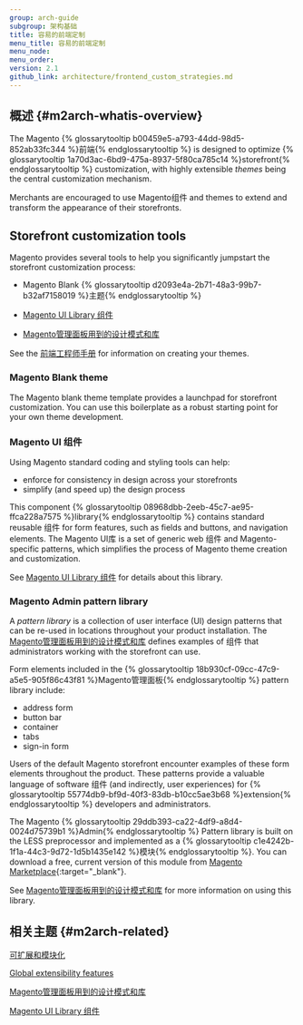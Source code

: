 ```yaml
---
group: arch-guide
subgroup: 架构基础
title: 容易的前端定制
menu_title: 容易的前端定制
menu_node:
menu_order:
version: 2.1
github_link: architecture/frontend_custom_strategies.md
---
```


## 概述 {#m2arch-whatis-overview}

The Magento {% glossarytooltip b00459e5-a793-44dd-98d5-852ab33fc344 %}前端{% endglossarytooltip %} is designed to optimize {% glossarytooltip 1a70d3ac-6bd9-475a-8937-5f80ca785c14 %}storefront{% endglossarytooltip %} customization, with highly extensible <i>themes</i> being the central customization mechanism.

Merchants are encouraged to use Magento组件 and themes to extend and transform the appearance of their storefronts.

## Storefront customization tools

Magento provides several tools to help you significantly jumpstart the storefront customization process:

* Magento Blank {% glossarytooltip d2093e4a-2b71-48a3-99b7-b32af7158019 %}主题{% endglossarytooltip %}

* <a href="{{ page.baseurl }}/ui-components/ui-component.html">Magento UI Library 组件</a>

* <a href="{{ page.baseurl }}/pattern-library/bk-pattern.html">Magento管理面板用到的设计模式和库</a>

See the <a href="{{ page.baseurl }}/frontend-dev-guide/bk-frontend-dev-guide.html">前端工程师手册</a> for information on creating your themes.

### Magento Blank theme

The Magento blank theme template provides a launchpad for storefront customization. You can use this boilerplate as a robust starting point for your own theme development.

### Magento UI 组件
Using Magento standard coding and styling tools can help:

* enforce for consistency in design across your storefronts
* simplify (and speed up) the design process

This component {% glossarytooltip 08968dbb-2eeb-45c7-ae95-ffca228a7575 %}library{% endglossarytooltip %} contains standard reusable 组件 for form features, such as fields and buttons, and navigation elements. The Magento UI库 is a set of generic web 组件 and Magento-specific patterns, which simplifies the process of Magento theme creation and customization.

See <a href="{{ page.baseurl }}/ui-components/ui-component.html">Magento UI Library 组件</a> for details about this library.

### Magento Admin pattern library

A <i>pattern library</i> is a collection of user interface (UI) design patterns that can be re-used in locations throughout your product installation. The <a href="{{ page.baseurl }}/pattern-library/bk-pattern.html">Magento管理面板用到的设计模式和库</a> defines examples of 组件 that administrators working with the storefront can use.

Form elements included in the {% glossarytooltip 18b930cf-09cc-47c9-a5e5-905f86c43f81 %}Magento管理面板{% endglossarytooltip %} pattern library include:

* address form
* button bar
* container
* tabs
* sign-in form

Users of the default Magento storefront encounter examples of these form elements throughout the product. These patterns provide a valuable language of software 组件 (and indirectly, user experiences) for {% glossarytooltip 55774db9-bf9d-40f3-83db-b10cc5ae3b68 %}extension{% endglossarytooltip %} developers and administrators.

The Magento {% glossarytooltip 29ddb393-ca22-4df9-a8d4-0024d75739b1 %}Admin{% endglossarytooltip %} Pattern library is built on the LESS preprocessor and implemented as a {% glossarytooltip c1e4242b-1f1a-44c3-9d72-1d5b1435e142 %}模块{% endglossarytooltip %}. You can download a free, current version of this module from [Magento Marketplace](https://marketplace.magento.com/){:target="_blank"}.

See <a href="{{ page.baseurl }}/pattern-library/bk-pattern.html">Magento管理面板用到的设计模式和库</a> for more information on using this library.

## 相关主题 {#m2arch-related}

<a href="{{ page.baseurl }}/architecture/extensibility.html">可扩展和模块化</a>

<a href="{{ page.baseurl }}/architecture/global_extensibility_features.html">Global extensibility features</a>

<a href="{{ page.baseurl }}/pattern-library/bk-pattern.html">Magento管理面板用到的设计模式和库</a>

<a href="{{ page.baseurl }}/ui-components/ui-component.html">Magento UI Library 组件</a>
